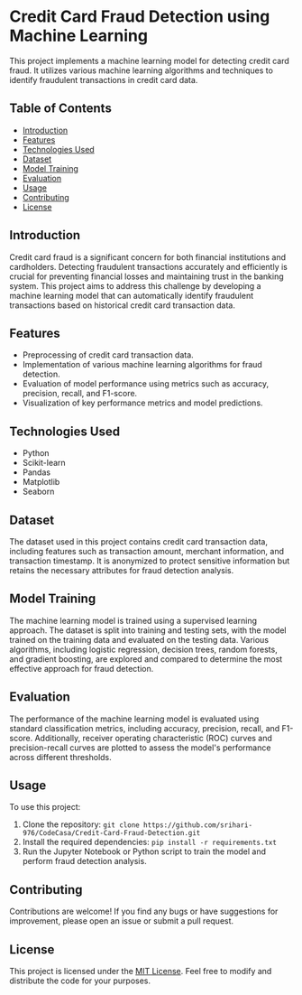 # Credit Card Fraud Detection using Machine Learning


This project implements a machine learning model for detecting credit card fraud. It utilizes various machine learning algorithms and techniques to identify fraudulent transactions in credit card data.

## Table of Contents

- [Introduction](#introduction)
- [Features](#features)
- [Technologies Used](#technologies-used)
- [Dataset](#dataset)
- [Model Training](#model-training)
- [Evaluation](#evaluation)
- [Usage](#usage)
- [Contributing](#contributing)
- [License](#license)

## Introduction

Credit card fraud is a significant concern for both financial institutions and cardholders. Detecting fraudulent transactions accurately and efficiently is crucial for preventing financial losses and maintaining trust in the banking system. This project aims to address this challenge by developing a machine learning model that can automatically identify fraudulent transactions based on historical credit card transaction data.

## Features

- Preprocessing of credit card transaction data.
- Implementation of various machine learning algorithms for fraud detection.
- Evaluation of model performance using metrics such as accuracy, precision, recall, and F1-score.
- Visualization of key performance metrics and model predictions.

## Technologies Used

- Python
- Scikit-learn
- Pandas
- Matplotlib
- Seaborn

## Dataset

The dataset used in this project contains credit card transaction data, including features such as transaction amount, merchant information, and transaction timestamp. It is anonymized to protect sensitive information but retains the necessary attributes for fraud detection analysis.

## Model Training

The machine learning model is trained using a supervised learning approach. The dataset is split into training and testing sets, with the model trained on the training data and evaluated on the testing data. Various algorithms, including logistic regression, decision trees, random forests, and gradient boosting, are explored and compared to determine the most effective approach for fraud detection.

## Evaluation

The performance of the machine learning model is evaluated using standard classification metrics, including accuracy, precision, recall, and F1-score. Additionally, receiver operating characteristic (ROC) curves and precision-recall curves are plotted to assess the model's performance across different thresholds.

## Usage

To use this project:

1. Clone the repository: `git clone https://github.com/srihari-976/CodeCasa/Credit-Card-Fraud-Detection.git`
2. Install the required dependencies: `pip install -r requirements.txt`
3. Run the Jupyter Notebook or Python script to train the model and perform fraud detection analysis.

## Contributing

Contributions are welcome! If you find any bugs or have suggestions for improvement, please open an issue or submit a pull request.

## License

This project is licensed under the [MIT License](LICENSE). Feel free to modify and distribute the code for your purposes.

